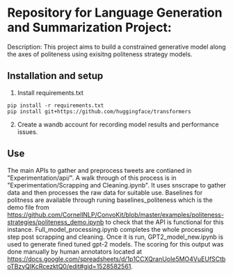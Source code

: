 # Repository for Language Generation and Summarization Project:
Description: This project aims to build a constrained generative model along the axes of politeness using exisitng politeness strategy models. 

## Installation and setup
1. Install requirements.txt
```
pip install -r requirements.txt
pip install git+https://github.com/huggingface/transformers
```
2. Create a wandb account for recording model results and performance issues.

## Use
The main APIs to gather and preprocess tweets are contianed in "Experimentation/api/". A walk through of this process is in "Experimentation/Scrapping and Cleaning.ipynb". It uses snscrape to gather data and then processes the raw data for suitable use. Baselines for politness are available through runing baselines_politeness which is the demo file from https://github.com/CornellNLP/ConvoKit/blob/master/examples/politeness-strategies/politeness_demo.ipynb to check that the API is functional for this instance.
Full_model_processing.ipynb completes the whole processing step post scrapping and cleaning. Once it is run, GPT2_model_new.ipynb is used to generate fined tuned gpt-2 models. The scoring for this output was done manually by human annotators located at https://docs.google.com/spreadsheets/d/1p1CCXQranUoIe5MO4VuEUfSCtboTBzyQIKcRcezktQ0/edit#gid=1528582561.

